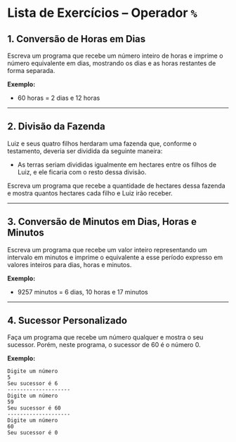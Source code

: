 # Lista de Exercícios – Operador `%`

## 1. Conversão de Horas em Dias
Escreva um programa que recebe um número inteiro de horas e imprime o número equivalente em dias, mostrando os dias e as horas restantes de forma separada.

**Exemplo:**
- 60 horas = 2 dias e 12 horas

---

## 2. Divisão da Fazenda
Luiz e seus quatro filhos herdaram uma fazenda que, conforme o testamento, deveria ser dividida da seguinte maneira:
- As terras seriam divididas igualmente em hectares entre os filhos de Luiz, e ele ficaria com o resto dessa divisão.

Escreva um programa que recebe a quantidade de hectares dessa fazenda e mostra quantos hectares cada filho e Luiz irão receber.

---

## 3. Conversão de Minutos em Dias, Horas e Minutos
Escreva um programa que recebe um valor inteiro representando um intervalo em minutos e imprime o equivalente a esse período expresso em valores inteiros para dias, horas e minutos.

**Exemplo:**
- 9257 minutos = 6 dias, 10 horas e 17 minutos

---

## 4. Sucessor Personalizado
Faça um programa que recebe um número qualquer e mostra o seu sucessor. Porém, neste programa, o sucessor de 60 é o número 0.

**Exemplo:**
```text
Digite um número
5
Seu sucessor é 6
--------------------
Digite um número
59
Seu sucessor é 60
--------------------
Digite um número
60
Seu sucessor é 0

